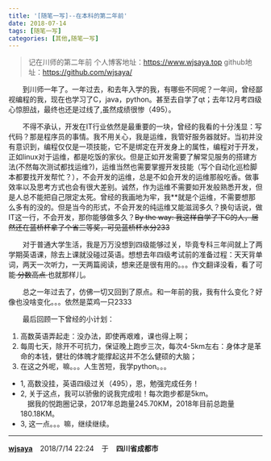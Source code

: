 ```yaml
---
title: '[随笔一写]--在本科的第二年前' 
date: 2018-07-14
tags: [随笔一写]
categories: [其他,随笔一写]
---
```


>记在川师的第二年前
个人博客地址：https://www.wjsaya.top
github地址：https://github.com/wjsaya/
<!--more-->


&emsp;&emsp;到川师一年了。一年过去，和去年入学的我，有哪些不同呢？一年间，曾经鄙视编程的我，现在也学习了C，java，python。甚至去自学了qt；去年12月考四级心惊胆战，最终也还是过线了,虽然成绩很惨（495）。

&emsp;&emsp;不得不承认，开发在IT行业依然是最重要的一块，曾经的我看的十分浅显：写代码？那是程序员的事情。我不用关心，我是运维，我管好服务器就好。当初并没有意识到，编程仅仅是一项技能，它不是绑定在开发身上的属性，编程对于开发，正如linux对于运维，都是吃饭的家伙。但是正如开发需要了解常见服务的搭建方法(不然每次测试都找运维?)，运维当然也需要掌握开发技能（写个自动化巡检脚本都要找开发帮忙？），不会开发的运维，总是不如会开发的运维那般吃香。做事效率以及思考方式也会有很大差别。诚然，作为运维不需要如开发般熟悉开发，但是人总不能把自己限定太死。曾经的我画地为牢，我**就是个运维，不需要想那么多有的没的。但是当今的形式，不会开发的纯运维又能滋润多久？换句话说，做IT这一行，不会开发，那你能够做多久？<del>By the way: 我这样自学了下C的人，居然还在蓝桥杯拿了个省三等奖，可见蓝桥杯水分233</del>

&emsp;&emsp;对于普通大学生活，我是万万没想到四级能够过关，毕竟专科三年间就上了两学期英语课，除去上课就没碰过英语。想想去年四级考试前的准备过程：天天背单词，两天一次听力，一天两篇阅读，想来还是很有用的。。。作文翻译没看，看了可能<del> 分数高点 </del>也就那样儿。

&emsp;&emsp;总之一年过去了，仿佛一切又回到了原点。和一年前的我，我有什么变化？好像也没啥变化。。。依然是菜鸡一只2333

&emsp;&emsp;最后回顾一下曾经的小计划：

1. 高数英语弄起走：没办法，即使再艰难，课也得上啊；
2. 每周七天，除开不可抗力，保证晚上跑步三次，每次4-5km左右：身体才是革命的本钱，健壮的体魄才能撑起这并不怎么健硕的大脑；
3. 在这之外呢，嘛。。。人生苦短，我学python。。。


- 1, 高数没挂，英语四级过关（495），恩，勉强完成任务！
- 2, 关于这点，我可以骄傲的说我完成啦！每次跑步都是5km。<br>&ensp;&ensp;据我的悦跑圈记录，2017年总跑量245.70KM，2018年目前总跑量180.18KM。
- 3, 这一点。。。嘛，继续继续。

----------
<b><a href="https://www.wjsaya.top">wjsaya</a></b>  &ensp;  2018/7/14 22:24  &ensp;  于  &ensp;  <b>四川省成都市</b>





